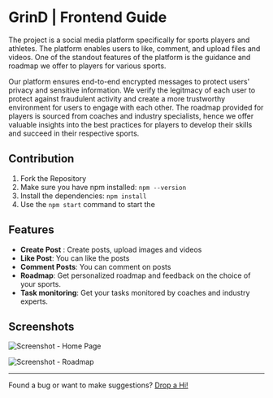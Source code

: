 # GrinD | Frontend Guide

The project is a social media platform specifically for sports players and athletes. The platform enables users to like, comment, and upload files and videos. One of the standout features of the platform is the guidance and roadmap we offer to players for various sports.

Our platform ensures end-to-end encrypted messages to protect users' privacy and sensitive information. We verify the legitmacy of each user to protect against fraudulent activity and create a more trustworthy environment for users to engage with each other. The roadmap provided for players is sourced from coaches and industry specialists, hence we offer valuable insights into the best practices for players to develop their skills and succeed in their respective sports.




## Contribution

1. Fork the Repository
2. Make sure you have npm installed: `npm --version`
3. Install the dependencies: `npm install`
4. Use the `npm start` command to start the

 

## Features
- **Create Post** : Create posts, upload images and videos
- **Like Post**: You can like the posts
- **Comment Posts**: You can comment on posts
- **Roadmap**: Get personalized roadmap and feedback on the choice of your sports.
- **Task monitoring**: Get your tasks monitored by coaches and industry experts.

## Screenshots
![Screenshot - Home Page](https://imgur.com/utOU3Wv.jpeg)

![Screenshot - Roadmap](https://imgur.com/8Lqs4jL.jpeg)
*** 
Found a bug or want to make suggestions? [Drop a Hi!](contact@kraparesh.co)
